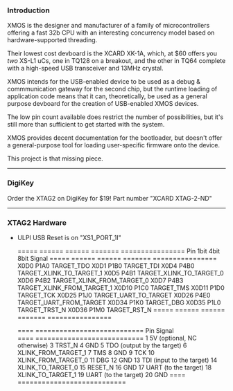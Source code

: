 ### Introduction

XMOS is the designer and manufacturer of a family of microcontrollers offering a fast 32b CPU with an interesting concurrency model based on hardware-supported threading.

Their lowest cost devboard is the XCARD XK-1A, which, at $60 offers you _two_ XS-L1 uCs, one in TQ128 on a breakout, and the other in TQ64 complete with a high-speed USB transceiver and 13MHz crystal.

XMOS intends for the USB-enabled device to be used as a debug & commmunication gateway for the second chip, but the runtime loading of application code means that it can, theoretically, be used as a general purpose devboard for the creation of USB-enabled XMOS devices. 

The low pin count available does restrict the number of possibilities, but it's still more than sufficient to get started with the system.

XMOS provides decent documentation for the bootloader, but doesn't offer a general-purpose tool for loading user-specific firmware onto the device. 

This project is that missing piece.

-----

### DigiKey

Order the XTAG2 on DigiKey for $19! Part number "XCARD XTAG-2-ND"

-----

### XTAG2 Hardware

* ULPI USB Reset is on "XS1_PORT_1I"



	=====  ======  ======  =======  ================
	 Pin    1bit    4bit    8bit         Signal
	=====  ======  ======  =======  ================
	X0D0   P1A0                     TARGET_TDO
	X0D1   P1B0                     TARGET_TDI
	X0D4           P4B0             TARGET_XLINK_TO_TARGET_1
	X0D5           P4B1             TARGET_XLINK_TO_TARGET_0
	X0D6           P4B2             TARGET_XLINK_FROM_TARGET_0
	X0D7           P4B3             TARGET_XLINK_FROM_TARGET_1
	X0D10  P1C0                     TARGET_TMS
	X0D11  P1D0                     TARGET_TCK
	X0D25  P1J0                     TARGET_UART_TO_TARGET
	X0D26          P4E0             TARGET_UART_FROM_TARGET
	X0D34  P1K0                     TARGET_DBG
	X0D35  P1L0                     TARGET_TRST_N
	X0D36  P1M0                     TARGET_RST_N
	=====  ======  ======  =======  ================
	
	
	
	====  ===========================
	Pin   Signal  
	====  ===========================
	1     5V (optional, NC otherwise) 
	3     TRST_N 
	4     GND
	5     TDO (output by the target) 
	6     XLINK_FROM_TARGET_1 
	7     TMS 
	8     GND
	9     TCK 
	10    XLINK_FROM_TARGET_0 
	11    DBG
	12    GND
	13    TDI (input to the target) 
	14    XLINK_TO_TARGET_0 
	15    RESET_N
	16    GND
	17    UART  (to the target) 
	18    XLINK_TO_TARGET_1 
	19    UART  (to the target) 
	20    GND 
	====  ===========================
	
